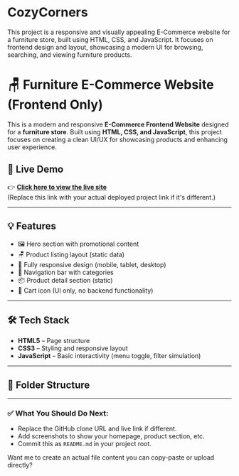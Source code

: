 # CozyCorners
This project is a responsive and visually appealing E-Commerce website for a furniture store, built using HTML, CSS, and JavaScript. It focuses on frontend design and layout, showcasing a modern UI for browsing, searching, and viewing furniture products.
# 🪑 Furniture E-Commerce Website (Frontend Only)

This is a modern and responsive **E-Commerce Frontend Website** designed for a **furniture store**. Built using **HTML, CSS, and JavaScript**, this project focuses on creating a clean UI/UX for showcasing products and enhancing user experience.

## 🔗 Live Demo

👉 **[Click here to view the live site](https://janakiramportfolio.netlify.app)**  
(Replace this link with your actual deployed project link if it's different.)

---

## 💡 Features

- 🖼️ Hero section with promotional content  
- 🪑 Product listing layout (static data)  
- 📱 Fully responsive design (mobile, tablet, desktop)  
- 🧭 Navigation bar with categories  
- 📦 Product detail section (static)  
- 🛒 Cart icon (UI only, no backend functionality)

---

## 🛠️ Tech Stack

- **HTML5** – Page structure  
- **CSS3** – Styling and responsive layout  
- **JavaScript** – Basic interactivity (menu toggle, filter simulation)

---

## 📁 Folder Structure


---

### ✅ What You Should Do Next:
- Replace the GitHub clone URL and live link if different.
- Add screenshots to show your homepage, product section, etc.
- Commit this as `README.md` in your project root.

Want me to create an actual file content you can copy-paste or upload directly?
